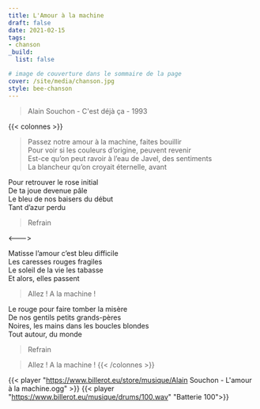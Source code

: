 ```yaml
---
title: L'Amour à la machine
draft: false 
date: 2021-02-15 
tags: 
- chanson
_build:
  list: false

# image de couverture dans le sommaire de la page
cover: /site/media/chanson.jpg
style: bee-chanson
---
```

> Alain Souchon - C'est déjà ça - 1993
<!--more-->
{{< colonnes >}}

>Passez notre amour à la machine, faites bouillir  
Pour voir si les couleurs d’origine, peuvent revenir  
Est-ce qu’on peut ravoir à l’eau de Javel, des sentiments  
La blancheur qu’on croyait éternelle, avant  

Pour retrouver le rose initial  
De ta joue devenue pâle  
Le bleu de nos baisers du début  
Tant d’azur perdu  

>Refrain

<--->

Matisse l’amour c’est bleu difficile  
Les caresses rouges fragiles  
Le soleil de la vie les tabasse  
Et alors, elles passent  

>Allez ! A la machine !

Le rouge pour faire tomber la misère  
De nos gentils petits grands-pères  
Noires, les mains dans les boucles blondes  
Tout autour, du monde

>Refrain

>Allez ! A la machine !
{{< /colonnes >}}

{{< player "https://www.billerot.eu/store/musique/Alain Souchon - L'amour à la machine.ogg" >}}
{{< player "https://www.billerot.eu/musique/drums/100.wav" "Batterie 100">}}
